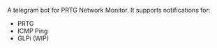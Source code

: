 A telegram bot for PRTG Network Monitor.
It supports notifications for:
* PRTG
* ICMP Ping
* GLPi (WIP)
